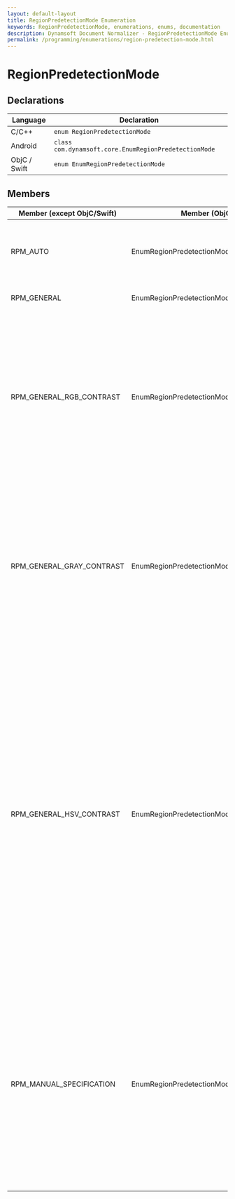```yaml
---
layout: default-layout
title: RegionPredetectionMode Enumeration
keywords: RegionPredetectionMode, enumerations, enums, documentation
description: Dynamsoft Document Normalizer - RegionPredetectionMode Enumeration
permalink: /programming/enumerations/region-predetection-mode.html
---
```


# RegionPredetectionMode

## Declarations

| Language | Declaration |
| -------- | ----------- |
| C/C++ | `enum RegionPredetectionMode` |
| Android | `class com.dynamsoft.core.EnumRegionPredetectionMode` |
| ObjC / Swift | `enum EnumRegionPredetectionMode` |

## Members

| Member (except ObjC/Swift) | Member (ObjC/Swift) | Value | Description | Valid Argument(s) |
| -------------------------- | ------------------- | ----- | ----------- | ----------------- |
| RPM_AUTO | EnumRegionPredetectionModeAuto| 0x01 | Lets the library choose an algorithm automatically to detect region. | `N/A` |
| RPM_GENERAL | EnumRegionPredetectionModeGeneral| 0x02 | Takes the whole image as a region. | `N/A` |
| RPM_GENERAL_RGB_CONTRAST | EnumRegionPredetectionModeGeneralRGBContrast| 0x04 | Detects region using the general algorithm based on RGB colour contrast. | [`ImageParameterName`]({{ site.parameters_reference }}region-predetection-modes.html#imageparametername)<br>[`MinImageDimension`]({{ site.parameters_reference }}region-predetection-modes.html#minimagedimension)<br>[`Sensitivity`]({{ site.parameters_reference }}region-predetection-modes.html#sensitivity)<br>[`RelativeRegions`]({{ site.parameters_reference }}region-predetection-modes.html#relativeregions)<br>[`SpatialIndexBlockSize`]({{ site.parameters_reference }}region-predetection-modes.html#spatialindexblocksize) |
| RPM_GENERAL_GRAY_CONTRAST | EnumRegionPredetectionModeGeneralGrayContrast| 0x08 | Detects region using the general algorithm based on gray contrast. | [`ImageParameterName`]({{ site.parameters_reference }}region-predetection-modes.html#imageparametername)<br>[`MinImageDimension`]({{ site.parameters_reference }}region-predetection-modes.html#minimagedimension)<br>[`Sensitivity`]({{ site.parameters_reference }}region-predetection-modes.html#sensitivity)<br>[`RelativeRegions`]({{ site.parameters_reference }}region-predetection-modes.html#relativeregions)<br>[`SpatialIndexBlockSize`]({{ site.parameters_reference }}region-predetection-modes.html#spatialindexblocksize) |
| RPM_GENERAL_HSV_CONTRAST | EnumRegionPredetectionModeGeneralHSVContrast| 0x10 | Detects region using the general algorithm based on HSV colour contrast. | [`AspectRatioRange`]({{ site.parameters_reference }}region-predetection-modes.html#aspectratiorange)<br>[`FindAccurateBoundary`]({{ site.parameters_reference }}region-predetection-modes.html#findaccurateboundary)<br>[`ForeAndBackgroundColours`]({{ site.parameters_reference }}region-predetection-modes.html#foreandbackgroundcolours)<br>[`HeightRange`]({{ site.parameters_reference }}region-predetection-modes.html#heightrange)<br>[`ImageParameterName`]({{ site.parameters_reference }}region-predetection-modes.html#imageparametername)<br>[`MinImageDimension`]({{ site.parameters_reference }}region-predetection-modes.html#minimagedimension)<br>[`RelativeRegions`]({{ site.parameters_reference }}region-predetection-modes.html#relativeregions)<br>[`Sensitivity`]({{ site.parameters_reference }}region-predetection-modes.html#sensitivity)<br>[`SpatialIndexBlockSize`]({{ site.parameters_reference }}region-predetection-modes.html#spatialindexblocksize)<br>[`WidthRange`]({{ site.parameters_reference }}region-predetection-modes.html#widthrange) |
| RPM_MANUAL_SPECIFICATION | EnumRegionPredetectionModeManualSpecification| 0x20 | Defines a region directly by specifying the coordinate. | [`FirstPoint`]({{ site.parameters_reference }}region-predetection-modes.html#firstpoint)<br>[`FourthPoint`]({{ site.parameters_reference }}region-predetection-modes.html#fourthpoint)<br>[`ImageParameterName`]({{ site.parameters_reference }}region-predetection-modes.html#imageparametername)<br>[`MeasuredByPercentage`]({{ site.parameters_reference }}region-predetection-modes.html#measuredbypercentage)<br>[`RelativeRegions`]({{ site.parameters_reference }}region-predetection-modes.html#relativeregions)<br>[`SecondPoint`]({{ site.parameters_reference }}region-predetection-modes.html#secondpoint)<br>[`ThirdPoint`]({{ site.parameters_reference }}region-predetection-modes.html#thirdpoint)<br> |
